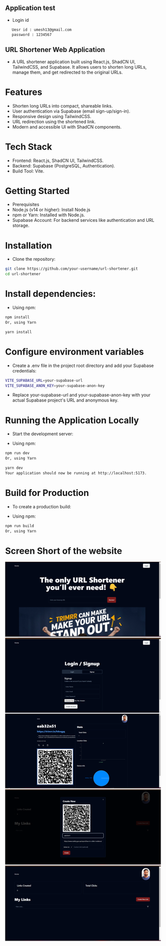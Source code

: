 ## Application test 
- Login id
``` 
   Uesr id : umesh13@gmail.com
   password : 1234567
```


## URL Shortener Web Application
- A URL shortener application built using React.js, ShadCN UI, TailwindCSS, and Supabase. It allows users to shorten long URLs, manage them, and   get redirected to the original URLs.

# Features
- Shorten long URLs into compact, shareable links.
- User authentication via Supabase (email sign-up/sign-in).
- Responsive design using TailwindCSS.
- URL redirection using the shortened link.
- Modern and accessible UI with ShadCN components.

# Tech Stack
- Frontend: React.js, ShadCN UI, TailwindCSS.
- Backend: Supabase (PostgreSQL, Authentication).
- Build Tool: Vite.

# Getting Started
- Prerequisites
- Node.js (v14 or higher): Install Node.js
- npm or Yarn: Installed with Node.js.
- Supabase Account: For backend services like authentication and URL storage.

# Installation
- Clone the repository:
```bash    Copy code
git clone https://github.com/your-username/url-shortener.git
cd url-shortener
```
# Install dependencies:

- Using npm:

``` bash             Copy code
npm install
Or, using Yarn
```

``` bash                      Copy code
yarn install
```
# Configure environment variables

- Create a .env file in the project root directory and add your Supabase credentials:

```bash             Copy code
VITE_SUPABASE_URL=your-supabase-url
VITE_SUPABASE_ANON_KEY=your-supabase-anon-key
```
- Replace your-supabase-url and your-supabase-anon-key with your actual Supabase project's URL and anonymous key.

# Running the Application Locally
- Start the development server:

- Using npm:

``` bash   Copy code
npm run dev
Or, using Yarn
```

``` bash        Copy code
yarn dev
Your application should now be running at http://localhost:5173.
```

# Build for Production
- To create a production build:

- Using npm:

``` bash   Copy code
npm run build
Or, using Yarn
```

# Screen Short of the website

![Homepage Screenshot](./public/homepage.png)
![Register/ Login Screenshot](./public/register.png)
![QR Link ScreenShot](./public/qr.png)
![Link Generates Screenshot](./public/linkgenerat.png)
![Dashboard Screenshot](./public/loginsucc.png)




